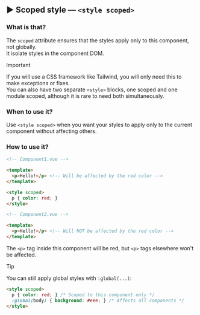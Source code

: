 ## ▶ Scoped style — `<style scoped>`

### What is that?

The `scoped` attribute ensures that the styles apply only to this component, not globally.<br>
It isolate styles in the component DOM.

> [!important]
> If you will use a CSS framework like Tailwind, you will only need this to make exceptions or fixes.<br>
> You can also have two separate `<style>` blocks, one scoped and one module scoped, although it is rare to need both simultaneously.

### When to use it?

Use `<style scoped>` when you want your styles to apply only to the current component without affecting others.

### How to use it?

```html
<!-- Component1.vue -->

<template>
  <p>Hello!</p> <!-- Will be affected by the red color -->
</template>

<style scoped>
  p { color: red; }
</style>

<!-- Component2.vue -->

<template>
  <p>Hello!</p> <!-- Will NOT be affected by the red color -->
</template>
```

The `<p>` tag inside this component will be red, but `<p>` tags elsewhere won't be affected.

> [!tip]
> You can still apply global styles with `:global(...)`:
```html
<style scoped>
  p { color: red; } /* Scoped to this component only */
  :global(body) { background: #eee; } /* Affects all components */
</style>
```
